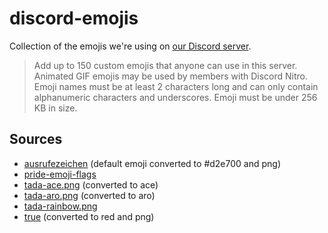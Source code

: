 # discord-emojis

Collection of the emojis we're using on [our Discord
server][aspecgerman].

> Add up to 150 custom emojis that anyone can use in this server.
> Animated GIF emojis may be used by members with Discord Nitro. Emoji
> names must be at least 2 characters long and can only contain
> alphanumeric characters and underscores. Emoji must be under 256 KB in
> size.

## Sources

* [ausrufezeichen](https://discord.com/assets/4467f392af6cb1ad2acd20ae416a69ab.svg)
  (default emoji converted to #d2e700 and png)
* [pride-emoji-flags](https://github.com/aspec-german/pride-emoji-flags)
* [tada-ace.png](https://emoji.gg/emoji/6627-gay-tada) (converted to ace)
* [tada-aro.png](https://emoji.gg/emoji/6627-gay-tada) (converted to aro)
* [tada-rainbow.png](https://emoji.gg/emoji/6627-gay-tada)
* [true](https://emoji.gg/emoji/100True) (converted to red and png)

[aspecgerman]: https://aspecgerman.de
